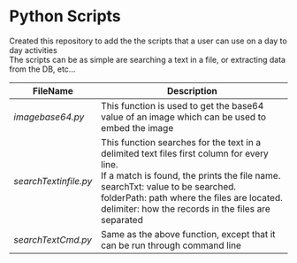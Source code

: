 # Python Scripts
Created this repository to add the the scripts that a user can use on a day to day activities
<br>The scripts can be as simple are searching a text in a file, or extracting data from the DB, etc...</br>

**FileName**|**Description**|
---|---|
*imagebase64.py*|This function is used to get the base64 value of an image which can be used to embed the image|
*searchTextinfile.py*|This function searches for the text in a delimited text files first column for every line.<br>If a match is found, the prints the file name.<br>searchTxt: value to be searched. <br>folderPath: path where the files are located. <br>delimiter: how the records in the files are separated
*searchTextCmd.py*|Same as the above function, except that it can be run through command line
